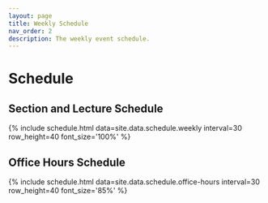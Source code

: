 ```yaml
---
layout: page
title: Weekly Schedule
nav_order: 2
description: The weekly event schedule.
---
```


# Schedule

## Section and Lecture Schedule

{% include schedule.html data=site.data.schedule.weekly interval=30 row_height=40 font_size='100%' %}

## Office Hours Schedule

{% include schedule.html data=site.data.schedule.office-hours interval=30 row_height=40 font_size='85%' %}
